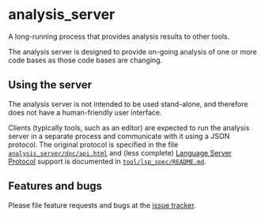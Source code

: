 # analysis_server

A long-running process that provides analysis results to other tools.

The analysis server is designed to provide on-going analysis of one or more code
bases as those code bases are changing.

## Using the server

The analysis server is not intended to be used stand-alone, and therefore does
not have a human-friendly user interface.

Clients (typically tools, such as an editor) are expected to run the analysis
server in a separate process and communicate with it using a JSON protocol. The
original protocol is specified in the file [`analysis_server/doc/api.html`][api]
and (less complete) [Language Server Protocol][lsp_spec] support is documented
in [`tool/lsp_spec/README.md`](tool/lsp_spec/README.md).

## Features and bugs

Please file feature requests and bugs at the [issue tracker][tracker].

[tracker]: https://github.com/dart-lang/sdk/issues
[api]: https://htmlpreview.github.io/?https://github.com/dart-lang/sdk/blob/master/pkg/analysis_server/doc/api.html
[lsp_spec]: https://microsoft.github.io/language-server-protocol/
